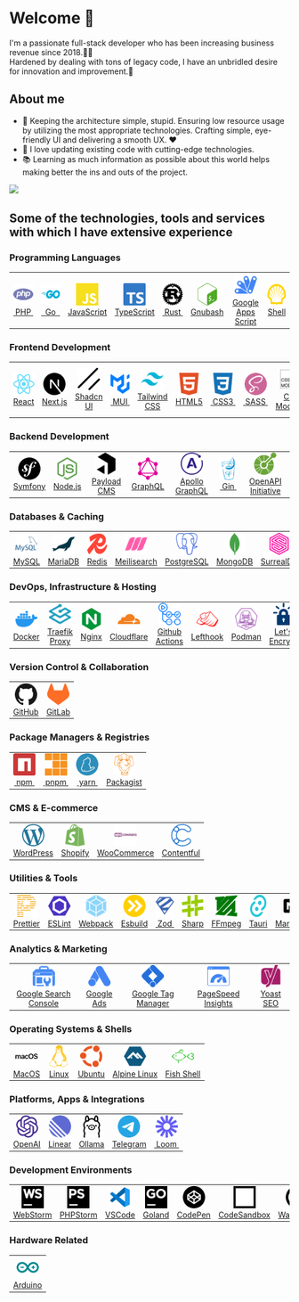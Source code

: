 # Welcome 👋

I'm a passionate full-stack developer who has been increasing business revenue since 2018.💸🤫 <br/>Hardened by dealing with tons of legacy code, I have an unbridled desire for innovation and improvement.🚀

## About me
- 🎯 Keeping the architecture simple, stupid. Ensuring low resource usage by utilizing the most appropriate technologies. Crafting simple, eye-friendly UI and delivering a smooth UX. ❤️
- 🎲 I love updating existing code with cutting-edge technologies.
- 📚  Learning as much information as possible about this world helps making better the ins and outs of the project.

<picture>
   <source srcset="https://github-readme-stats.vercel.app/api?username=l-you&show_icons=true&hide=stars&show=reviews,discussions_started,discussions_answered,prs_merged,prs_merged_percentage&include_all_commits=true" media="(prefers-color-scheme: light)">
  <img src="https://github-readme-stats.vercel.app/api?username=l-you&show_icons=true&hide=stars&show=reviews,discussions_started,discussions_answered,prs_merged,prs_merged_percentage&include_all_commits=true&theme=dark" />

</picture>

## Some of the technologies, tools and services with which I have extensive experience

### Programming Languages

<table><tbody><tr>
<td align="center" valign="middle">
				 <a href="https://www.php.net/" target="_blank" align="center" rel="noopener noreferrer">
					<picture>
						<source srcset="./icons/dark/php.svg" media="(prefers-color-scheme: dark)">
					 	<img height="40" width="40" src="./icons/php.svg" alt="PHP" title="PHP"/>
					</picture>
				 </a><br/>
				<a href="https://www.php.net/" target="_blank" align="center" rel="noopener noreferrer">&nbsp;PHP&nbsp;</a>
</td>
<td align="center" valign="middle">
				 <a href="https://go.dev/" target="_blank" align="center" rel="noopener noreferrer">
					<picture>
						<source srcset="./icons/dark/go.svg" media="(prefers-color-scheme: dark)">
					 	<img height="40" width="40" src="./icons/go.svg" alt="Go" title="Go"/>
					</picture>
				 </a><br/>
				<a href="https://go.dev/" target="_blank" align="center" rel="noopener noreferrer">&nbsp;&nbsp;Go&nbsp;&nbsp;</a>
</td>
<td align="center" valign="middle">
				 <a href="https://developer.mozilla.org/en-US/docs/Web/JavaScript" target="_blank" align="center" rel="noopener noreferrer">
					<picture>
						<source srcset="./icons/dark/javascript.svg" media="(prefers-color-scheme: dark)">
					 	<img height="40" width="40" src="./icons/javascript.svg" alt="JavaScript" title="JavaScript"/>
					</picture>
				 </a><br/>
				<a href="https://developer.mozilla.org/en-US/docs/Web/JavaScript" target="_blank" align="center" rel="noopener noreferrer">JavaScript</a>
</td>
<td align="center" valign="middle">
				 <a href="https://www.typescriptlang.org/" target="_blank" align="center" rel="noopener noreferrer">
					<picture>
						<source srcset="./icons/dark/typescript.svg" media="(prefers-color-scheme: dark)">
					 	<img height="40" width="40" src="./icons/typescript.svg" alt="TypeScript" title="TypeScript"/>
					</picture>
				 </a><br/>
				<a href="https://www.typescriptlang.org/" target="_blank" align="center" rel="noopener noreferrer">TypeScript</a>
</td>
<td align="center" valign="middle">
				 <a href="https://www.rust-lang.org/" target="_blank" align="center" rel="noopener noreferrer">
					<picture>
						<source srcset="./icons/dark/rust.svg" media="(prefers-color-scheme: dark)">
					 	<img height="40" width="40" src="./icons/rust.svg" alt="Rust" title="Rust"/>
					</picture>
				 </a><br/>
				<a href="https://www.rust-lang.org/" target="_blank" align="center" rel="noopener noreferrer">&nbsp;Rust&nbsp;</a>
</td>
<td align="center" valign="middle">
				 <a href="https://www.gnu.org/software/bash/" target="_blank" align="center" rel="noopener noreferrer">
					<picture>
						<source srcset="./icons/dark/gnubash.svg" media="(prefers-color-scheme: dark)">
					 	<img height="40" width="40" src="./icons/gnubash.svg" alt="Gnubash" title="Gnubash"/>
					</picture>
				 </a><br/>
				<a href="https://www.gnu.org/software/bash/" target="_blank" align="center" rel="noopener noreferrer">Gnubash</a>
</td>
<td align="center" valign="middle">
				 <a href="https://developers.google.com/apps-script" target="_blank" align="center" rel="noopener noreferrer">
					<picture>
						<source srcset="./icons/dark/googleappsscript.svg" media="(prefers-color-scheme: dark)">
					 	<img height="40" width="40" src="./icons/googleappsscript.svg" alt="Google Apps Script" title="Google Apps Script"/>
					</picture>
				 </a><br/>
				<a href="https://developers.google.com/apps-script" target="_blank" align="center" rel="noopener noreferrer">Google Apps Script</a>
</td>
<td align="center" valign="middle">
				 <a href="https://en.wikipedia.org/wiki/Unix_shell" target="_blank" align="center" rel="noopener noreferrer">
					<picture>
						<source srcset="./icons/dark/shell.svg" media="(prefers-color-scheme: dark)">
					 	<img height="40" width="40" src="./icons/shell.svg" alt="Shell" title="Shell"/>
					</picture>
				 </a><br/>
				<a href="https://en.wikipedia.org/wiki/Unix_shell" target="_blank" align="center" rel="noopener noreferrer">Shell</a>
</td>
</tr></tbody></table>

### Frontend Development

<table><tbody><tr>
<td align="center" valign="middle">
				 <a href="https://react.dev/" target="_blank" align="center" rel="noopener noreferrer">
					<picture>
						<source srcset="./icons/dark/react.svg" media="(prefers-color-scheme: dark)">
					 	<img height="40" width="40" src="./icons/react.svg" alt="React" title="React"/>
					</picture>
				 </a><br/>
				<a href="https://react.dev/" target="_blank" align="center" rel="noopener noreferrer">React</a>
</td>
<td align="center" valign="middle">
				 <a href="https://nextjs.org/" target="_blank" align="center" rel="noopener noreferrer">
					<picture>
						<source srcset="./icons/dark/nextdotjs.svg" media="(prefers-color-scheme: dark)">
					 	<img height="40" width="40" src="./icons/nextdotjs.svg" alt="Next.js" title="Next.js"/>
					</picture>
				 </a><br/>
				<a href="https://nextjs.org/" target="_blank" align="center" rel="noopener noreferrer">Next.js</a>
</td>
<td align="center" valign="middle">
				 <a href="https://ui.shadcn.dev/" target="_blank" align="center" rel="noopener noreferrer">
					<picture>
						<source srcset="./icons/dark/shadcnui.svg" media="(prefers-color-scheme: dark)">
					 	<img height="40" width="40" src="./icons/shadcnui.svg" alt="Shadcn UI" title="Shadcn UI"/>
					</picture>
				 </a><br/>
				<a href="https://ui.shadcn.dev/" target="_blank" align="center" rel="noopener noreferrer">Shadcn UI</a>
</td>
<td align="center" valign="middle">
				 <a href="https://mui.com/" target="_blank" align="center" rel="noopener noreferrer">
					<picture>
						<source srcset="./icons/dark/mui.svg" media="(prefers-color-scheme: dark)">
					 	<img height="40" width="40" src="./icons/mui.svg" alt="MUI" title="MUI"/>
					</picture>
				 </a><br/>
				<a href="https://mui.com/" target="_blank" align="center" rel="noopener noreferrer">&nbsp;MUI&nbsp;</a>
</td>
<td align="center" valign="middle">
				 <a href="https://tailwindcss.com/" target="_blank" align="center" rel="noopener noreferrer">
					<picture>
						<source srcset="./icons/dark/tailwindcss.svg" media="(prefers-color-scheme: dark)">
					 	<img height="40" width="40" src="./icons/tailwindcss.svg" alt="Tailwind CSS" title="Tailwind CSS"/>
					</picture>
				 </a><br/>
				<a href="https://tailwindcss.com/" target="_blank" align="center" rel="noopener noreferrer">Tailwind CSS</a>
</td>
<td align="center" valign="middle">
				 <a href="https://developer.mozilla.org/en-US/docs/Web/Guide/HTML/HTML5" target="_blank" align="center" rel="noopener noreferrer">
					<picture>
						<source srcset="./icons/dark/html5.svg" media="(prefers-color-scheme: dark)">
					 	<img height="40" width="40" src="./icons/html5.svg" alt="HTML5" title="HTML5"/>
					</picture>
				 </a><br/>
				<a href="https://developer.mozilla.org/en-US/docs/Web/Guide/HTML/HTML5" target="_blank" align="center" rel="noopener noreferrer">HTML5</a>
</td>
<td align="center" valign="middle">
				 <a href="https://developer.mozilla.org/en-US/docs/Web/CSS" target="_blank" align="center" rel="noopener noreferrer">
					<picture>
						<source srcset="./icons/dark/css3.svg" media="(prefers-color-scheme: dark)">
					 	<img height="40" width="40" src="./icons/css3.svg" alt="CSS3" title="CSS3"/>
					</picture>
				 </a><br/>
				<a href="https://developer.mozilla.org/en-US/docs/Web/CSS" target="_blank" align="center" rel="noopener noreferrer">&nbsp;CSS3&nbsp;</a>
</td>
<td align="center" valign="middle">
				 <a href="https://sass-lang.com/" target="_blank" align="center" rel="noopener noreferrer">
					<picture>
						<source srcset="./icons/dark/sass.svg" media="(prefers-color-scheme: dark)">
					 	<img height="40" width="40" src="./icons/sass.svg" alt="SASS" title="SASS"/>
					</picture>
				 </a><br/>
				<a href="https://sass-lang.com/" target="_blank" align="center" rel="noopener noreferrer">&nbsp;SASS&nbsp;</a>
</td>
<td align="center" valign="middle">
				 <a href="https://github.com/css-modules/css-modules" target="_blank" align="center" rel="noopener noreferrer">
					<picture>
						<source srcset="./icons/dark/cssmodules.svg" media="(prefers-color-scheme: dark)">
					 	<img height="40" width="40" src="./icons/cssmodules.svg" alt="CSS Modules" title="CSS Modules"/>
					</picture>
				 </a><br/>
				<a href="https://github.com/css-modules/css-modules" target="_blank" align="center" rel="noopener noreferrer">CSS Modules</a>
</td>
<td align="center" valign="middle">
				 <a href="https://purgecss.com/" target="_blank" align="center" rel="noopener noreferrer">
					<picture>
						<source srcset="./icons/dark/purgecss.svg" media="(prefers-color-scheme: dark)">
					 	<img height="40" width="40" src="./icons/purgecss.svg" alt="PurgeCSS" title="PurgeCSS"/>
					</picture>
				 </a><br/>
				<a href="https://purgecss.com/" target="_blank" align="center" rel="noopener noreferrer">PurgeCSS</a>
</td>
<td align="center" valign="middle">
				 <a href="https://postcss.org/" target="_blank" align="center" rel="noopener noreferrer">
					<picture>
						<source srcset="./icons/dark/postcss.svg" media="(prefers-color-scheme: dark)">
					 	<img height="40" width="40" src="./icons/postcss.svg" alt="PostCSS" title="PostCSS"/>
					</picture>
				 </a><br/>
				<a href="https://postcss.org/" target="_blank" align="center" rel="noopener noreferrer">PostCSS</a>
</td>
<td align="center" valign="middle">
				 <a href="https://github.com/postcss/autoprefixer" target="_blank" align="center" rel="noopener noreferrer">
					<picture>
						<source srcset="./icons/dark/autoprefixer.svg" media="(prefers-color-scheme: dark)">
					 	<img height="40" width="40" src="./icons/autoprefixer.svg" alt="Autoprefixer" title="Autoprefixer"/>
					</picture>
				 </a><br/>
				<a href="https://github.com/postcss/autoprefixer" target="_blank" align="center" rel="noopener noreferrer">Autoprefixer</a>
</td>
<td align="center" valign="middle">
				 <a href="https://web.dev/progressive-web-apps/" target="_blank" align="center" rel="noopener noreferrer">
					<picture>
						<source srcset="./icons/dark/pwa.svg" media="(prefers-color-scheme: dark)">
					 	<img height="40" width="40" src="./icons/pwa.svg" alt="PWA" title="PWA"/>
					</picture>
				 </a><br/>
				<a href="https://web.dev/progressive-web-apps/" target="_blank" align="center" rel="noopener noreferrer">&nbsp;PWA&nbsp;</a>
</td>
<td align="center" valign="middle">
				 <a href="https://react-hook-form.com/" target="_blank" align="center" rel="noopener noreferrer">
					<picture>
						<source srcset="./icons/dark/reacthookform.svg" media="(prefers-color-scheme: dark)">
					 	<img height="40" width="40" src="./icons/reacthookform.svg" alt="React Hook Form" title="React Hook Form"/>
					</picture>
				 </a><br/>
				<a href="https://react-hook-form.com/" target="_blank" align="center" rel="noopener noreferrer">React Hook Form</a>
</td>
<td align="center" valign="middle">
				 <a href="https://lucide.dev/" target="_blank" align="center" rel="noopener noreferrer">
					<picture>
						<source srcset="./icons/dark/lucide.svg" media="(prefers-color-scheme: dark)">
					 	<img height="40" width="40" src="./icons/lucide.svg" alt="Lucide Icons" title="Lucide Icons"/>
					</picture>
				 </a><br/>
				<a href="https://lucide.dev/" target="_blank" align="center" rel="noopener noreferrer">Lucide Icons</a>
</td>
<td align="center" valign="middle">
				 <a href="https://simpleicons.org/" target="_blank" align="center" rel="noopener noreferrer">
					<picture>
						<source srcset="./icons/dark/simpleicons.svg" media="(prefers-color-scheme: dark)">
					 	<img height="40" width="40" src="./icons/simpleicons.svg" alt="Simple Icons" title="Simple Icons"/>
					</picture>
				 </a><br/>
				<a href="https://simpleicons.org/" target="_blank" align="center" rel="noopener noreferrer">Simple Icons</a>
</td>
</tr></tbody></table>

### Backend Development

<table><tbody><tr>
<td align="center" valign="middle">
				 <a href="https://symfony.com/" target="_blank" align="center" rel="noopener noreferrer">
					<picture>
						<source srcset="./icons/dark/symfony.svg" media="(prefers-color-scheme: dark)">
					 	<img height="40" width="40" src="./icons/symfony.svg" alt="Symfony" title="Symfony"/>
					</picture>
				 </a><br/>
				<a href="https://symfony.com/" target="_blank" align="center" rel="noopener noreferrer">Symfony</a>
</td>
<td align="center" valign="middle">
				 <a href="https://nodejs.org/" target="_blank" align="center" rel="noopener noreferrer">
					<picture>
						<source srcset="./icons/dark/nodedotjs.svg" media="(prefers-color-scheme: dark)">
					 	<img height="40" width="40" src="./icons/nodedotjs.svg" alt="Node.js" title="Node.js"/>
					</picture>
				 </a><br/>
				<a href="https://nodejs.org/" target="_blank" align="center" rel="noopener noreferrer">Node.js</a>
</td>
<td align="center" valign="middle">
				 <a href="https://payloadcms.com/" target="_blank" align="center" rel="noopener noreferrer">
					<picture>
						<source srcset="./icons/dark/payloadcms.svg" media="(prefers-color-scheme: dark)">
					 	<img height="40" width="40" src="./icons/payloadcms.svg" alt="Payload CMS" title="Payload CMS"/>
					</picture>
				 </a><br/>
				<a href="https://payloadcms.com/" target="_blank" align="center" rel="noopener noreferrer">Payload CMS</a>
</td>
<td align="center" valign="middle">
				 <a href="https://graphql.org/" target="_blank" align="center" rel="noopener noreferrer">
					<picture>
						<source srcset="./icons/dark/graphql.svg" media="(prefers-color-scheme: dark)">
					 	<img height="40" width="40" src="./icons/graphql.svg" alt="GraphQL" title="GraphQL"/>
					</picture>
				 </a><br/>
				<a href="https://graphql.org/" target="_blank" align="center" rel="noopener noreferrer">GraphQL</a>
</td>
<td align="center" valign="middle">
				 <a href="https://www.apollographql.com/" target="_blank" align="center" rel="noopener noreferrer">
					<picture>
						<source srcset="./icons/dark/apollographql.svg" media="(prefers-color-scheme: dark)">
					 	<img height="40" width="40" src="./icons/apollographql.svg" alt="Apollo GraphQL" title="Apollo GraphQL"/>
					</picture>
				 </a><br/>
				<a href="https://www.apollographql.com/" target="_blank" align="center" rel="noopener noreferrer">Apollo GraphQL</a>
</td>
<td align="center" valign="middle">
				 <a href="https://gin-gonic.com/" target="_blank" align="center" rel="noopener noreferrer">
					<picture>
						<source srcset="./icons/dark/gin.svg" media="(prefers-color-scheme: dark)">
					 	<img height="40" width="40" src="./icons/gin.svg" alt="Gin" title="Gin"/>
					</picture>
				 </a><br/>
				<a href="https://gin-gonic.com/" target="_blank" align="center" rel="noopener noreferrer">&nbsp;Gin&nbsp;</a>
</td>
<td align="center" valign="middle">
				 <a href="https://www.openapis.org/" target="_blank" align="center" rel="noopener noreferrer">
					<picture>
						<source srcset="./icons/dark/openapiinitiative.svg" media="(prefers-color-scheme: dark)">
					 	<img height="40" width="40" src="./icons/openapiinitiative.svg" alt="OpenAPI Initiative" title="OpenAPI Initiative"/>
					</picture>
				 </a><br/>
				<a href="https://www.openapis.org/" target="_blank" align="center" rel="noopener noreferrer">OpenAPI Initiative</a>
</td>
</tr></tbody></table>

### Databases & Caching

<table><tbody><tr>
<td align="center" valign="middle">
				 <a href="https://www.mysql.com/" target="_blank" align="center" rel="noopener noreferrer">
					<picture>
						<source srcset="./icons/dark/mysql.svg" media="(prefers-color-scheme: dark)">
					 	<img height="40" width="40" src="./icons/mysql.svg" alt="MySQL" title="MySQL"/>
					</picture>
				 </a><br/>
				<a href="https://www.mysql.com/" target="_blank" align="center" rel="noopener noreferrer">MySQL</a>
</td>
<td align="center" valign="middle">
				 <a href="https://mariadb.org/" target="_blank" align="center" rel="noopener noreferrer">
					<picture>
						<source srcset="./icons/dark/mariadb.svg" media="(prefers-color-scheme: dark)">
					 	<img height="40" width="40" src="./icons/mariadb.svg" alt="MariaDB" title="MariaDB"/>
					</picture>
				 </a><br/>
				<a href="https://mariadb.org/" target="_blank" align="center" rel="noopener noreferrer">MariaDB</a>
</td>
<td align="center" valign="middle">
				 <a href="https://redis.io/" target="_blank" align="center" rel="noopener noreferrer">
					<picture>
						<source srcset="./icons/dark/redis.svg" media="(prefers-color-scheme: dark)">
					 	<img height="40" width="40" src="./icons/redis.svg" alt="Redis" title="Redis"/>
					</picture>
				 </a><br/>
				<a href="https://redis.io/" target="_blank" align="center" rel="noopener noreferrer">Redis</a>
</td>
<td align="center" valign="middle">
				 <a href="https://www.meilisearch.com/" target="_blank" align="center" rel="noopener noreferrer">
					<picture>
						<source srcset="./icons/dark/meilisearch.svg" media="(prefers-color-scheme: dark)">
					 	<img height="40" width="40" src="./icons/meilisearch.svg" alt="Meilisearch" title="Meilisearch"/>
					</picture>
				 </a><br/>
				<a href="https://www.meilisearch.com/" target="_blank" align="center" rel="noopener noreferrer">Meilisearch</a>
</td>
<td align="center" valign="middle">
				 <a href="https://www.postgresql.org/" target="_blank" align="center" rel="noopener noreferrer">
					<picture>
						<source srcset="./icons/dark/postgresql.svg" media="(prefers-color-scheme: dark)">
					 	<img height="40" width="40" src="./icons/postgresql.svg" alt="PostgreSQL" title="PostgreSQL"/>
					</picture>
				 </a><br/>
				<a href="https://www.postgresql.org/" target="_blank" align="center" rel="noopener noreferrer">PostgreSQL</a>
</td>
<td align="center" valign="middle">
				 <a href="https://www.mongodb.com/" target="_blank" align="center" rel="noopener noreferrer">
					<picture>
						<source srcset="./icons/dark/mongodb.svg" media="(prefers-color-scheme: dark)">
					 	<img height="40" width="40" src="./icons/mongodb.svg" alt="MongoDB" title="MongoDB"/>
					</picture>
				 </a><br/>
				<a href="https://www.mongodb.com/" target="_blank" align="center" rel="noopener noreferrer">MongoDB</a>
</td>
<td align="center" valign="middle">
				 <a href="https://surrealdb.com/" target="_blank" align="center" rel="noopener noreferrer">
					<picture>
						<source srcset="./icons/dark/surrealdb.svg" media="(prefers-color-scheme: dark)">
					 	<img height="40" width="40" src="./icons/surrealdb.svg" alt="SurrealDB" title="SurrealDB"/>
					</picture>
				 </a><br/>
				<a href="https://surrealdb.com/" target="_blank" align="center" rel="noopener noreferrer">SurrealDB</a>
</td>
<td align="center" valign="middle">
				 <a href="https://supabase.com/" target="_blank" align="center" rel="noopener noreferrer">
					<picture>
						<source srcset="./icons/dark/supabase.svg" media="(prefers-color-scheme: dark)">
					 	<img height="40" width="40" src="./icons/supabase.svg" alt="Supabase" title="Supabase"/>
					</picture>
				 </a><br/>
				<a href="https://supabase.com/" target="_blank" align="center" rel="noopener noreferrer">Supabase</a>
</td>
<td align="center" valign="middle">
				 <a href="https://www.phpmyadmin.net/" target="_blank" align="center" rel="noopener noreferrer">
					<picture>
						<source srcset="./icons/dark/phpmyadmin.svg" media="(prefers-color-scheme: dark)">
					 	<img height="40" width="40" src="./icons/phpmyadmin.svg" alt="phpMyAdmin" title="phpMyAdmin"/>
					</picture>
				 </a><br/>
				<a href="https://www.phpmyadmin.net/" target="_blank" align="center" rel="noopener noreferrer">phpMyAdmin</a>
</td>
</tr></tbody></table>

### DevOps, Infrastructure & Hosting

<table><tbody><tr>
<td align="center" valign="middle">
				 <a href="https://www.docker.com/" target="_blank" align="center" rel="noopener noreferrer">
					<picture>
						<source srcset="./icons/dark/docker.svg" media="(prefers-color-scheme: dark)">
					 	<img height="40" width="40" src="./icons/docker.svg" alt="Docker" title="Docker"/>
					</picture>
				 </a><br/>
				<a href="https://www.docker.com/" target="_blank" align="center" rel="noopener noreferrer">Docker</a>
</td>
<td align="center" valign="middle">
				 <a href="https://traefik.io/traefik/" target="_blank" align="center" rel="noopener noreferrer">
					<picture>
						<source srcset="./icons/dark/traefikproxy.svg" media="(prefers-color-scheme: dark)">
					 	<img height="40" width="40" src="./icons/traefikproxy.svg" alt="Traefik Proxy" title="Traefik Proxy"/>
					</picture>
				 </a><br/>
				<a href="https://traefik.io/traefik/" target="_blank" align="center" rel="noopener noreferrer">Traefik Proxy</a>
</td>
<td align="center" valign="middle">
				 <a href="https://nginx.org/" target="_blank" align="center" rel="noopener noreferrer">
					<picture>
						<source srcset="./icons/dark/nginx.svg" media="(prefers-color-scheme: dark)">
					 	<img height="40" width="40" src="./icons/nginx.svg" alt="Nginx" title="Nginx"/>
					</picture>
				 </a><br/>
				<a href="https://nginx.org/" target="_blank" align="center" rel="noopener noreferrer">Nginx</a>
</td>
<td align="center" valign="middle">
				 <a href="https://www.cloudflare.com/" target="_blank" align="center" rel="noopener noreferrer">
					<picture>
						<source srcset="./icons/dark/cloudflare.svg" media="(prefers-color-scheme: dark)">
					 	<img height="40" width="40" src="./icons/cloudflare.svg" alt="Cloudflare" title="Cloudflare"/>
					</picture>
				 </a><br/>
				<a href="https://www.cloudflare.com/" target="_blank" align="center" rel="noopener noreferrer">Cloudflare</a>
</td>
<td align="center" valign="middle">
				 <a href="https://github.com/features/actions" target="_blank" align="center" rel="noopener noreferrer">
					<picture>
						<source srcset="./icons/dark/githubactions.svg" media="(prefers-color-scheme: dark)">
					 	<img height="40" width="40" src="./icons/githubactions.svg" alt="Github Actions" title="Github Actions"/>
					</picture>
				 </a><br/>
				<a href="https://github.com/features/actions" target="_blank" align="center" rel="noopener noreferrer">Github Actions</a>
</td>
<td align="center" valign="middle">
				 <a href="https://evilmartians.com/chronicles/lefthook-automate-your-git-hooks" target="_blank" align="center" rel="noopener noreferrer">
					<picture>
						<source srcset="./icons/dark/lefthook.svg" media="(prefers-color-scheme: dark)">
					 	<img height="40" width="40" src="./icons/lefthook.svg" alt="Lefthook" title="Lefthook"/>
					</picture>
				 </a><br/>
				<a href="https://evilmartians.com/chronicles/lefthook-automate-your-git-hooks" target="_blank" align="center" rel="noopener noreferrer">Lefthook</a>
</td>
<td align="center" valign="middle">
				 <a href="https://podman.io/" target="_blank" align="center" rel="noopener noreferrer">
					<picture>
						<source srcset="./icons/dark/podman.svg" media="(prefers-color-scheme: dark)">
					 	<img height="40" width="40" src="./icons/podman.svg" alt="Podman" title="Podman"/>
					</picture>
				 </a><br/>
				<a href="https://podman.io/" target="_blank" align="center" rel="noopener noreferrer">Podman</a>
</td>
<td align="center" valign="middle">
				 <a href="https://letsencrypt.org/" target="_blank" align="center" rel="noopener noreferrer">
					<picture>
						<source srcset="./icons/dark/letsencrypt.svg" media="(prefers-color-scheme: dark)">
					 	<img height="40" width="40" src="./icons/letsencrypt.svg" alt="Let's Encrypt" title="Let's Encrypt"/>
					</picture>
				 </a><br/>
				<a href="https://letsencrypt.org/" target="_blank" align="center" rel="noopener noreferrer">Let's Encrypt</a>
</td>
<td align="center" valign="middle">
				 <a href="https://www.openssl.org/" target="_blank" align="center" rel="noopener noreferrer">
					<picture>
						<source srcset="./icons/dark/openssl.svg" media="(prefers-color-scheme: dark)">
					 	<img height="40" width="40" src="./icons/openssl.svg" alt="OpenSSL" title="OpenSSL"/>
					</picture>
				 </a><br/>
				<a href="https://www.openssl.org/" target="_blank" align="center" rel="noopener noreferrer">OpenSSL</a>
</td>
<td align="center" valign="middle">
				 <a href="https://turbo.build/repo" target="_blank" align="center" rel="noopener noreferrer">
					<picture>
						<source srcset="./icons/dark/turborepo.svg" media="(prefers-color-scheme: dark)">
					 	<img height="40" width="40" src="./icons/turborepo.svg" alt="Turborepo" title="Turborepo"/>
					</picture>
				 </a><br/>
				<a href="https://turbo.build/repo" target="_blank" align="center" rel="noopener noreferrer">Turborepo</a>
</td>
<td align="center" valign="middle">
				 <a href="https://brew.sh/" target="_blank" align="center" rel="noopener noreferrer">
					<picture>
						<source srcset="./icons/dark/homebrew.svg" media="(prefers-color-scheme: dark)">
					 	<img height="40" width="40" src="./icons/homebrew.svg" alt="Homebrew" title="Homebrew"/>
					</picture>
				 </a><br/>
				<a href="https://brew.sh/" target="_blank" align="center" rel="noopener noreferrer">Homebrew</a>
</td>
</tr></tbody></table>

### Version Control & Collaboration

<table><tbody><tr>
<td align="center" valign="middle">
				 <a href="https://github.com/" target="_blank" align="center" rel="noopener noreferrer">
					<picture>
						<source srcset="./icons/dark/github.svg" media="(prefers-color-scheme: dark)">
					 	<img height="40" width="40" src="./icons/github.svg" alt="GitHub" title="GitHub"/>
					</picture>
				 </a><br/>
				<a href="https://github.com/" target="_blank" align="center" rel="noopener noreferrer">GitHub</a>
</td>
<td align="center" valign="middle">
				 <a href="https://gitlab.com/" target="_blank" align="center" rel="noopener noreferrer">
					<picture>
						<source srcset="./icons/dark/gitlab.svg" media="(prefers-color-scheme: dark)">
					 	<img height="40" width="40" src="./icons/gitlab.svg" alt="GitLab" title="GitLab"/>
					</picture>
				 </a><br/>
				<a href="https://gitlab.com/" target="_blank" align="center" rel="noopener noreferrer">GitLab</a>
</td>
</tr></tbody></table>

### Package Managers & Registries

<table><tbody><tr>
<td align="center" valign="middle">
				 <a href="https://www.npmjs.com/" target="_blank" align="center" rel="noopener noreferrer">
					<picture>
						<source srcset="./icons/dark/npm.svg" media="(prefers-color-scheme: dark)">
					 	<img height="40" width="40" src="./icons/npm.svg" alt="npm" title="npm"/>
					</picture>
				 </a><br/>
				<a href="https://www.npmjs.com/" target="_blank" align="center" rel="noopener noreferrer">&nbsp;npm&nbsp;</a>
</td>
<td align="center" valign="middle">
				 <a href="https://pnpm.io/" target="_blank" align="center" rel="noopener noreferrer">
					<picture>
						<source srcset="./icons/dark/pnpm.svg" media="(prefers-color-scheme: dark)">
					 	<img height="40" width="40" src="./icons/pnpm.svg" alt="pnpm" title="pnpm"/>
					</picture>
				 </a><br/>
				<a href="https://pnpm.io/" target="_blank" align="center" rel="noopener noreferrer">&nbsp;pnpm&nbsp;</a>
</td>
<td align="center" valign="middle">
				 <a href="https://yarnpkg.com/" target="_blank" align="center" rel="noopener noreferrer">
					<picture>
						<source srcset="./icons/dark/yarn.svg" media="(prefers-color-scheme: dark)">
					 	<img height="40" width="40" src="./icons/yarn.svg" alt="yarn" title="yarn"/>
					</picture>
				 </a><br/>
				<a href="https://yarnpkg.com/" target="_blank" align="center" rel="noopener noreferrer">&nbsp;yarn&nbsp;</a>
</td>
<td align="center" valign="middle">
				 <a href="https://packagist.org/" target="_blank" align="center" rel="noopener noreferrer">
					<picture>
						<source srcset="./icons/dark/packagist.svg" media="(prefers-color-scheme: dark)">
					 	<img height="40" width="40" src="./icons/packagist.svg" alt="Packagist" title="Packagist"/>
					</picture>
				 </a><br/>
				<a href="https://packagist.org/" target="_blank" align="center" rel="noopener noreferrer">Packagist</a>
</td>
</tr></tbody></table>

### CMS & E-commerce

<table><tbody><tr>
<td align="center" valign="middle">
				 <a href="https://wordpress.org/" target="_blank" align="center" rel="noopener noreferrer">
					<picture>
						<source srcset="./icons/dark/wordpress.svg" media="(prefers-color-scheme: dark)">
					 	<img height="40" width="40" src="./icons/wordpress.svg" alt="WordPress" title="WordPress"/>
					</picture>
				 </a><br/>
				<a href="https://wordpress.org/" target="_blank" align="center" rel="noopener noreferrer">WordPress</a>
</td>
<td align="center" valign="middle">
				 <a href="https://www.shopify.com/" target="_blank" align="center" rel="noopener noreferrer">
					<picture>
						<source srcset="./icons/dark/shopify.svg" media="(prefers-color-scheme: dark)">
					 	<img height="40" width="40" src="./icons/shopify.svg" alt="Shopify" title="Shopify"/>
					</picture>
				 </a><br/>
				<a href="https://www.shopify.com/" target="_blank" align="center" rel="noopener noreferrer">Shopify</a>
</td>
<td align="center" valign="middle">
				 <a href="https://woocommerce.com/" target="_blank" align="center" rel="noopener noreferrer">
					<picture>
						<source srcset="./icons/dark/woocommerce.svg" media="(prefers-color-scheme: dark)">
					 	<img height="40" width="40" src="./icons/woocommerce.svg" alt="WooCommerce" title="WooCommerce"/>
					</picture>
				 </a><br/>
				<a href="https://woocommerce.com/" target="_blank" align="center" rel="noopener noreferrer">WooCommerce</a>
</td>
<td align="center" valign="middle">
				 <a href="https://www.contentful.com/" target="_blank" align="center" rel="noopener noreferrer">
					<picture>
						<source srcset="./icons/dark/contentful.svg" media="(prefers-color-scheme: dark)">
					 	<img height="40" width="40" src="./icons/contentful.svg" alt="Contentful" title="Contentful"/>
					</picture>
				 </a><br/>
				<a href="https://www.contentful.com/" target="_blank" align="center" rel="noopener noreferrer">Contentful</a>
</td>
</tr></tbody></table>

### Utilities & Tools

<table><tbody><tr>
<td align="center" valign="middle">
				 <a href="https://prettier.io/" target="_blank" align="center" rel="noopener noreferrer">
					<picture>
						<source srcset="./icons/dark/prettier.svg" media="(prefers-color-scheme: dark)">
					 	<img height="40" width="40" src="./icons/prettier.svg" alt="Prettier" title="Prettier"/>
					</picture>
				 </a><br/>
				<a href="https://prettier.io/" target="_blank" align="center" rel="noopener noreferrer">Prettier</a>
</td>
<td align="center" valign="middle">
				 <a href="https://eslint.org/" target="_blank" align="center" rel="noopener noreferrer">
					<picture>
						<source srcset="./icons/dark/eslint.svg" media="(prefers-color-scheme: dark)">
					 	<img height="40" width="40" src="./icons/eslint.svg" alt="ESLint" title="ESLint"/>
					</picture>
				 </a><br/>
				<a href="https://eslint.org/" target="_blank" align="center" rel="noopener noreferrer">ESLint</a>
</td>
<td align="center" valign="middle">
				 <a href="https://webpack.js.org/" target="_blank" align="center" rel="noopener noreferrer">
					<picture>
						<source srcset="./icons/dark/webpack.svg" media="(prefers-color-scheme: dark)">
					 	<img height="40" width="40" src="./icons/webpack.svg" alt="Webpack" title="Webpack"/>
					</picture>
				 </a><br/>
				<a href="https://webpack.js.org/" target="_blank" align="center" rel="noopener noreferrer">Webpack</a>
</td>
<td align="center" valign="middle">
				 <a href="https://esbuild.github.io/" target="_blank" align="center" rel="noopener noreferrer">
					<picture>
						<source srcset="./icons/dark/esbuild.svg" media="(prefers-color-scheme: dark)">
					 	<img height="40" width="40" src="./icons/esbuild.svg" alt="Esbuild" title="Esbuild"/>
					</picture>
				 </a><br/>
				<a href="https://esbuild.github.io/" target="_blank" align="center" rel="noopener noreferrer">Esbuild</a>
</td>
<td align="center" valign="middle">
				 <a href="https://zod.dev/" target="_blank" align="center" rel="noopener noreferrer">
					<picture>
						<source srcset="./icons/dark/zod.svg" media="(prefers-color-scheme: dark)">
					 	<img height="40" width="40" src="./icons/zod.svg" alt="Zod" title="Zod"/>
					</picture>
				 </a><br/>
				<a href="https://zod.dev/" target="_blank" align="center" rel="noopener noreferrer">&nbsp;Zod&nbsp;</a>
</td>
<td align="center" valign="middle">
				 <a href="https://sharp.pixelplumbing.com/" target="_blank" align="center" rel="noopener noreferrer">
					<picture>
						<source srcset="./icons/dark/sharp.svg" media="(prefers-color-scheme: dark)">
					 	<img height="40" width="40" src="./icons/sharp.svg" alt="Sharp" title="Sharp"/>
					</picture>
				 </a><br/>
				<a href="https://sharp.pixelplumbing.com/" target="_blank" align="center" rel="noopener noreferrer">Sharp</a>
</td>
<td align="center" valign="middle">
				 <a href="https://ffmpeg.org/" target="_blank" align="center" rel="noopener noreferrer">
					<picture>
						<source srcset="./icons/dark/ffmpeg.svg" media="(prefers-color-scheme: dark)">
					 	<img height="40" width="40" src="./icons/ffmpeg.svg" alt="FFmpeg" title="FFmpeg"/>
					</picture>
				 </a><br/>
				<a href="https://ffmpeg.org/" target="_blank" align="center" rel="noopener noreferrer">FFmpeg</a>
</td>
<td align="center" valign="middle">
				 <a href="https://tauri.app/" target="_blank" align="center" rel="noopener noreferrer">
					<picture>
						<source srcset="./icons/dark/tauri.svg" media="(prefers-color-scheme: dark)">
					 	<img height="40" width="40" src="./icons/tauri.svg" alt="Tauri" title="Tauri"/>
					</picture>
				 </a><br/>
				<a href="https://tauri.app/" target="_blank" align="center" rel="noopener noreferrer">Tauri</a>
</td>
<td align="center" valign="middle">
				 <a href="https://daringfireball.net/projects/markdown/" target="_blank" align="center" rel="noopener noreferrer">
					<picture>
						<source srcset="./icons/dark/markdown.svg" media="(prefers-color-scheme: dark)">
					 	<img height="40" width="40" src="./icons/markdown.svg" alt="Markdown" title="Markdown"/>
					</picture>
				 </a><br/>
				<a href="https://daringfireball.net/projects/markdown/" target="_blank" align="center" rel="noopener noreferrer">Markdown</a>
</td>
<td align="center" valign="middle">
				 <a href="https://remark.js.org/" target="_blank" align="center" rel="noopener noreferrer">
					<picture>
						<source srcset="./icons/dark/remark.svg" media="(prefers-color-scheme: dark)">
					 	<img height="40" width="40" src="./icons/remark.svg" alt="Remark" title="Remark"/>
					</picture>
				 </a><br/>
				<a href="https://remark.js.org/" target="_blank" align="center" rel="noopener noreferrer">Remark</a>
</td>
</tr></tbody></table>

### Analytics & Marketing

<table><tbody><tr>
<td align="center" valign="middle">
				 <a href="https://search.google.com/search-console/" target="_blank" align="center" rel="noopener noreferrer">
					<picture>
						<source srcset="./icons/dark/googlesearchconsole.svg" media="(prefers-color-scheme: dark)">
					 	<img height="40" width="40" src="./icons/googlesearchconsole.svg" alt="Google Search Console" title="Google Search Console"/>
					</picture>
				 </a><br/>
				<a href="https://search.google.com/search-console/" target="_blank" align="center" rel="noopener noreferrer">Google Search Console</a>
</td>
<td align="center" valign="middle">
				 <a href="https://ads.google.com/" target="_blank" align="center" rel="noopener noreferrer">
					<picture>
						<source srcset="./icons/dark/googleads.svg" media="(prefers-color-scheme: dark)">
					 	<img height="40" width="40" src="./icons/googleads.svg" alt="Google Ads" title="Google Ads"/>
					</picture>
				 </a><br/>
				<a href="https://ads.google.com/" target="_blank" align="center" rel="noopener noreferrer">Google Ads</a>
</td>
<td align="center" valign="middle">
				 <a href="https://tagmanager.google.com/" target="_blank" align="center" rel="noopener noreferrer">
					<picture>
						<source srcset="./icons/dark/googletagmanager.svg" media="(prefers-color-scheme: dark)">
					 	<img height="40" width="40" src="./icons/googletagmanager.svg" alt="Google Tag Manager" title="Google Tag Manager"/>
					</picture>
				 </a><br/>
				<a href="https://tagmanager.google.com/" target="_blank" align="center" rel="noopener noreferrer">Google Tag Manager</a>
</td>
<td align="center" valign="middle">
				 <a href="https://pagespeed.web.dev/" target="_blank" align="center" rel="noopener noreferrer">
					<picture>
						<source srcset="./icons/dark/pagespeedinsights.svg" media="(prefers-color-scheme: dark)">
					 	<img height="40" width="40" src="./icons/pagespeedinsights.svg" alt="PageSpeed Insights" title="PageSpeed Insights"/>
					</picture>
				 </a><br/>
				<a href="https://pagespeed.web.dev/" target="_blank" align="center" rel="noopener noreferrer">PageSpeed Insights</a>
</td>
<td align="center" valign="middle">
				 <a href="https://yoast.com/" target="_blank" align="center" rel="noopener noreferrer">
					<picture>
						<source srcset="./icons/dark/yoast.svg" media="(prefers-color-scheme: dark)">
					 	<img height="40" width="40" src="./icons/yoast.svg" alt="Yoast SEO" title="Yoast SEO"/>
					</picture>
				 </a><br/>
				<a href="https://yoast.com/" target="_blank" align="center" rel="noopener noreferrer">Yoast SEO</a>
</td>
</tr></tbody></table>

### Operating Systems & Shells

<table><tbody><tr>
<td align="center" valign="middle">
				 <a href="https://www.apple.com/macos/" target="_blank" align="center" rel="noopener noreferrer">
					<picture>
						<source srcset="./icons/dark/macos.svg" media="(prefers-color-scheme: dark)">
					 	<img height="40" width="40" src="./icons/macos.svg" alt="MacOS" title="MacOS"/>
					</picture>
				 </a><br/>
				<a href="https://www.apple.com/macos/" target="_blank" align="center" rel="noopener noreferrer">MacOS</a>
</td>
<td align="center" valign="middle">
				 <a href="https://www.kernel.org/" target="_blank" align="center" rel="noopener noreferrer">
					<picture>
						<source srcset="./icons/dark/linux.svg" media="(prefers-color-scheme: dark)">
					 	<img height="40" width="40" src="./icons/linux.svg" alt="Linux" title="Linux"/>
					</picture>
				 </a><br/>
				<a href="https://www.kernel.org/" target="_blank" align="center" rel="noopener noreferrer">Linux</a>
</td>
<td align="center" valign="middle">
				 <a href="https://ubuntu.com/" target="_blank" align="center" rel="noopener noreferrer">
					<picture>
						<source srcset="./icons/dark/ubuntu.svg" media="(prefers-color-scheme: dark)">
					 	<img height="40" width="40" src="./icons/ubuntu.svg" alt="Ubuntu" title="Ubuntu"/>
					</picture>
				 </a><br/>
				<a href="https://ubuntu.com/" target="_blank" align="center" rel="noopener noreferrer">Ubuntu</a>
</td>
<td align="center" valign="middle">
				 <a href="https://alpinelinux.org/" target="_blank" align="center" rel="noopener noreferrer">
					<picture>
						<source srcset="./icons/dark/alpinelinux.svg" media="(prefers-color-scheme: dark)">
					 	<img height="40" width="40" src="./icons/alpinelinux.svg" alt="Alpine Linux" title="Alpine Linux"/>
					</picture>
				 </a><br/>
				<a href="https://alpinelinux.org/" target="_blank" align="center" rel="noopener noreferrer">Alpine Linux</a>
</td>
<td align="center" valign="middle">
				 <a href="https://fishshell.com/" target="_blank" align="center" rel="noopener noreferrer">
					<picture>
						<source srcset="./icons/dark/fishshell.svg" media="(prefers-color-scheme: dark)">
					 	<img height="40" width="40" src="./icons/fishshell.svg" alt="Fish Shell" title="Fish Shell"/>
					</picture>
				 </a><br/>
				<a href="https://fishshell.com/" target="_blank" align="center" rel="noopener noreferrer">Fish Shell</a>
</td>
</tr></tbody></table>

### Platforms, Apps & Integrations

<table><tbody><tr>
<td align="center" valign="middle">
				 <a href="https://openai.com/" target="_blank" align="center" rel="noopener noreferrer">
					<picture>
						<source srcset="./icons/dark/openai.svg" media="(prefers-color-scheme: dark)">
					 	<img height="40" width="40" src="./icons/openai.svg" alt="OpenAI" title="OpenAI"/>
					</picture>
				 </a><br/>
				<a href="https://openai.com/" target="_blank" align="center" rel="noopener noreferrer">OpenAI</a>
</td>
<td align="center" valign="middle">
				 <a href="https://linear.app/" target="_blank" align="center" rel="noopener noreferrer">
					<picture>
						<source srcset="./icons/dark/linear.svg" media="(prefers-color-scheme: dark)">
					 	<img height="40" width="40" src="./icons/linear.svg" alt="Linear" title="Linear"/>
					</picture>
				 </a><br/>
				<a href="https://linear.app/" target="_blank" align="center" rel="noopener noreferrer">Linear</a>
</td>
<td align="center" valign="middle">
				 <a href="https://ollama.ai/" target="_blank" align="center" rel="noopener noreferrer">
					<picture>
						<source srcset="./icons/dark/ollama.svg" media="(prefers-color-scheme: dark)">
					 	<img height="40" width="40" src="./icons/ollama.svg" alt="Ollama" title="Ollama"/>
					</picture>
				 </a><br/>
				<a href="https://ollama.ai/" target="_blank" align="center" rel="noopener noreferrer">Ollama</a>
</td>
<td align="center" valign="middle">
				 <a href="https://telegram.org/" target="_blank" align="center" rel="noopener noreferrer">
					<picture>
						<source srcset="./icons/dark/telegram.svg" media="(prefers-color-scheme: dark)">
					 	<img height="40" width="40" src="./icons/telegram.svg" alt="Telegram" title="Telegram"/>
					</picture>
				 </a><br/>
				<a href="https://telegram.org/" target="_blank" align="center" rel="noopener noreferrer">Telegram</a>
</td>
<td align="center" valign="middle">
				 <a href="https://www.loom.com/" target="_blank" align="center" rel="noopener noreferrer">
					<picture>
						<source srcset="./icons/dark/loom.svg" media="(prefers-color-scheme: dark)">
					 	<img height="40" width="40" src="./icons/loom.svg" alt="Loom" title="Loom"/>
					</picture>
				 </a><br/>
				<a href="https://www.loom.com/" target="_blank" align="center" rel="noopener noreferrer">&nbsp;Loom&nbsp;</a>
</td>
</tr></tbody></table>

### Development Environments

<table><tbody><tr>
<td align="center" valign="middle">
				 <a href="https://www.jetbrains.com/webstorm/" target="_blank" align="center" rel="noopener noreferrer">
					<picture>
						<source srcset="./icons/dark/webstorm.svg" media="(prefers-color-scheme: dark)">
					 	<img height="40" width="40" src="./icons/webstorm.svg" alt="WebStorm" title="WebStorm"/>
					</picture>
				 </a><br/>
				<a href="https://www.jetbrains.com/webstorm/" target="_blank" align="center" rel="noopener noreferrer">WebStorm</a>
</td>
<td align="center" valign="middle">
				 <a href="https://www.jetbrains.com/phpstorm/" target="_blank" align="center" rel="noopener noreferrer">
					<picture>
						<source srcset="./icons/dark/phpstorm.svg" media="(prefers-color-scheme: dark)">
					 	<img height="40" width="40" src="./icons/phpstorm.svg" alt="PHPStorm" title="PHPStorm"/>
					</picture>
				 </a><br/>
				<a href="https://www.jetbrains.com/phpstorm/" target="_blank" align="center" rel="noopener noreferrer">PHPStorm</a>
</td>
<td align="center" valign="middle">
				 <a href="https://code.visualstudio.com/" target="_blank" align="center" rel="noopener noreferrer">
					<picture>
						<source srcset="./icons/dark/vscode.svg" media="(prefers-color-scheme: dark)">
					 	<img height="40" width="40" src="./icons/vscode.svg" alt="VSCode" title="VSCode"/>
					</picture>
				 </a><br/>
				<a href="https://code.visualstudio.com/" target="_blank" align="center" rel="noopener noreferrer">VSCode</a>
</td>
<td align="center" valign="middle">
				 <a href="https://www.jetbrains.com/go/" target="_blank" align="center" rel="noopener noreferrer">
					<picture>
						<source srcset="./icons/dark/goland.svg" media="(prefers-color-scheme: dark)">
					 	<img height="40" width="40" src="./icons/goland.svg" alt="Goland" title="Goland"/>
					</picture>
				 </a><br/>
				<a href="https://www.jetbrains.com/go/" target="_blank" align="center" rel="noopener noreferrer">Goland</a>
</td>
<td align="center" valign="middle">
				 <a href="https://codepen.io/" target="_blank" align="center" rel="noopener noreferrer">
					<picture>
						<source srcset="./icons/dark/codepen.svg" media="(prefers-color-scheme: dark)">
					 	<img height="40" width="40" src="./icons/codepen.svg" alt="CodePen" title="CodePen"/>
					</picture>
				 </a><br/>
				<a href="https://codepen.io/" target="_blank" align="center" rel="noopener noreferrer">CodePen</a>
</td>
<td align="center" valign="middle">
				 <a href="https://codesandbox.io/" target="_blank" align="center" rel="noopener noreferrer">
					<picture>
						<source srcset="./icons/dark/codesandbox.svg" media="(prefers-color-scheme: dark)">
					 	<img height="40" width="40" src="./icons/codesandbox.svg" alt="CodeSandbox" title="CodeSandbox"/>
					</picture>
				 </a><br/>
				<a href="https://codesandbox.io/" target="_blank" align="center" rel="noopener noreferrer">CodeSandbox</a>
</td>
<td align="center" valign="middle">
				 <a href="https://wakatime.com/" target="_blank" align="center" rel="noopener noreferrer">
					<picture>
						<source srcset="./icons/dark/wakatime.svg" media="(prefers-color-scheme: dark)">
					 	<img height="40" width="40" src="./icons/wakatime.svg" alt="WakaTime" title="WakaTime"/>
					</picture>
				 </a><br/>
				<a href="https://wakatime.com/" target="_blank" align="center" rel="noopener noreferrer">WakaTime</a>
</td>
<td align="center" valign="middle">
				 <a href="https://obsidian.md/" target="_blank" align="center" rel="noopener noreferrer">
					<picture>
						<source srcset="./icons/dark/obsidian.svg" media="(prefers-color-scheme: dark)">
					 	<img height="40" width="40" src="./icons/obsidian.svg" alt="Obsidian" title="Obsidian"/>
					</picture>
				 </a><br/>
				<a href="https://obsidian.md/" target="_blank" align="center" rel="noopener noreferrer">Obsidian</a>
</td>
</tr></tbody></table>

### Hardware Related

<table><tbody><tr>
<td align="center" valign="middle">
				 <a href="https://www.arduino.cc/" target="_blank" align="center" rel="noopener noreferrer">
					<picture>
						<source srcset="./icons/dark/arduino.svg" media="(prefers-color-scheme: dark)">
					 	<img height="40" width="40" src="./icons/arduino.svg" alt="Arduino" title="Arduino"/>
					</picture>
				 </a><br/>
				<a href="https://www.arduino.cc/" target="_blank" align="center" rel="noopener noreferrer">Arduino</a>
</td>
</tr></tbody></table>
